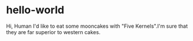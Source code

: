 hello-world
===========

Hi, Human
I'd like to eat some mooncakes with "Five Kernels".I'm sure that they are far superior to western cakes.

